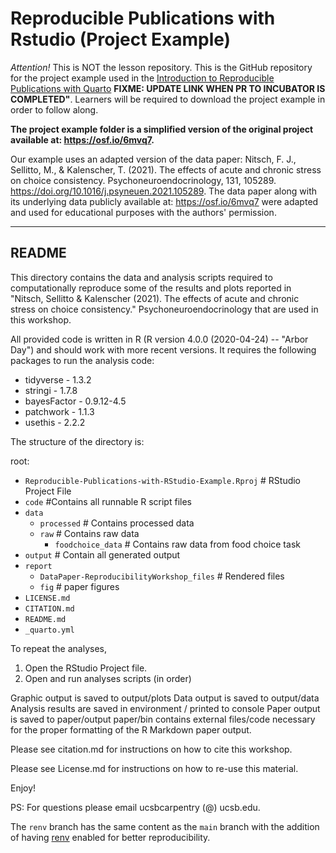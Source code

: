 # Reproducible Publications with Rstudio (Project Example)

*Attention!* This is NOT the lesson repository. This is the GitHub repository for the project example used in the [Introduction to Reproducible Publications with Quarto](https://github.com/UCSBCarpentry/Reproducible-Publications-with-RStudio-Quarto) **FIXME: UPDATE LINK WHEN PR TO INCUBATOR IS COMPLETED"**. Learners will be required to download the project example in order to follow along. 

**The project example folder is a simplified version of the original project available at: https://osf.io/6mvq7.**

Our example uses an adapted version of the data paper: Nitsch, F. J., Sellitto, M., & Kalenscher, T. (2021). The effects of acute and chronic stress on choice consistency. Psychoneuroendocrinology, 131, 105289. https://doi.org/10.1016/j.psyneuen.2021.105289. The data paper along with its underlying data publicly available at: https://osf.io/6mvq7 were adapted and used for educational purposes with the authors' permission.

------------------------------
## README

This directory contains the data and analysis scripts required to computationally reproduce some of the results and plots reported
in "Nitsch, Sellitto & Kalenscher (2021). The effects of acute and chronic stress on choice consistency." Psychoneuroendocrinology that are used in this workshop.

All provided code is written in R (R version 4.0.0 (2020-04-24) -- "Arbor Day") and should work with more recent versions. 
It requires the following packages to run the analysis code:
- tidyverse - 1.3.2
- stringi - 1.7.8
- bayesFactor - 0.9.12-4.5
- patchwork - 1.1.3
- usethis - 2.2.2 

The structure of the directory is:

root:

- `Reproducible-Publications-with-RStudio-Example.Rproj` # RStudio Project File
- `code` #Contains all runnable R script files
- `data` 
    - `processed`  # Contains processed data
    - `raw`      # Contains raw data
        - `foodchoice_data`  # Contains raw data from food choice task
- `output` # Contain all generated output
- `report`
    - `DataPaper-ReproducibilityWorkshop_files`   # Rendered files  
    - `fig`   # paper figures
- `LICENSE.md`
- `CITATION.md`
- `README.md`
- `_quarto.yml`

To repeat the analyses, 
1. Open the RStudio Project file.
2. Open and run analyses scripts (in order)

Graphic output is saved to output/plots
Data output is saved to output/data
Analysis results are saved in environment / printed to console
Paper output is saved to paper/output
paper/bin contains external files/code necessary for the proper formatting of the R Markdown paper output. 

Please see citation.md for instructions on how to cite this workshop.

Please see License.md for instructions on how to re-use this material. 

Enjoy!

PS: For questions please email ucsbcarpentry (@) ucsb.edu.


The `renv` branch has the same content as the `main` branch with the addition of having [renv](https://rstudio.github.io/renv/articles/renv.html) enabled for better reproducibility.
